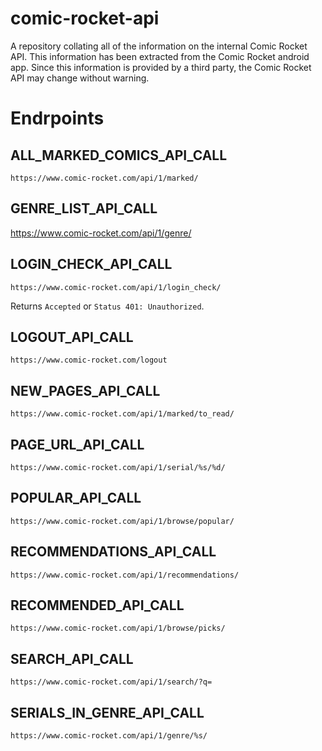 comic-rocket-api
================

A repository collating all of the information on the internal Comic Rocket API. This information has been extracted from the Comic Rocket android app. Since this information is provided by a third party, the Comic Rocket API may change without warning.


# Endrpoints

## ALL_MARKED_COMICS_API_CALL

```
https://www.comic-rocket.com/api/1/marked/
```


## GENRE_LIST_API_CALL

https://www.comic-rocket.com/api/1/genre/

## LOGIN_CHECK_API_CALL

```
https://www.comic-rocket.com/api/1/login_check/
```

Returns `Accepted` or `Status 401: Unauthorized`.



## LOGOUT_API_CALL
```
https://www.comic-rocket.com/logout
```

## NEW_PAGES_API_CALL
```
https://www.comic-rocket.com/api/1/marked/to_read/
```


## PAGE_URL_API_CALL

```
https://www.comic-rocket.com/api/1/serial/%s/%d/
```

## POPULAR_API_CALL
```
https://www.comic-rocket.com/api/1/browse/popular/
```
## RECOMMENDATIONS_API_CALL
```
https://www.comic-rocket.com/api/1/recommendations/
```

## RECOMMENDED_API_CALL
```
https://www.comic-rocket.com/api/1/browse/picks/
```

## SEARCH_API_CALL
```
https://www.comic-rocket.com/api/1/search/?q=
```

## SERIALS_IN_GENRE_API_CALL
```
https://www.comic-rocket.com/api/1/genre/%s/
```

